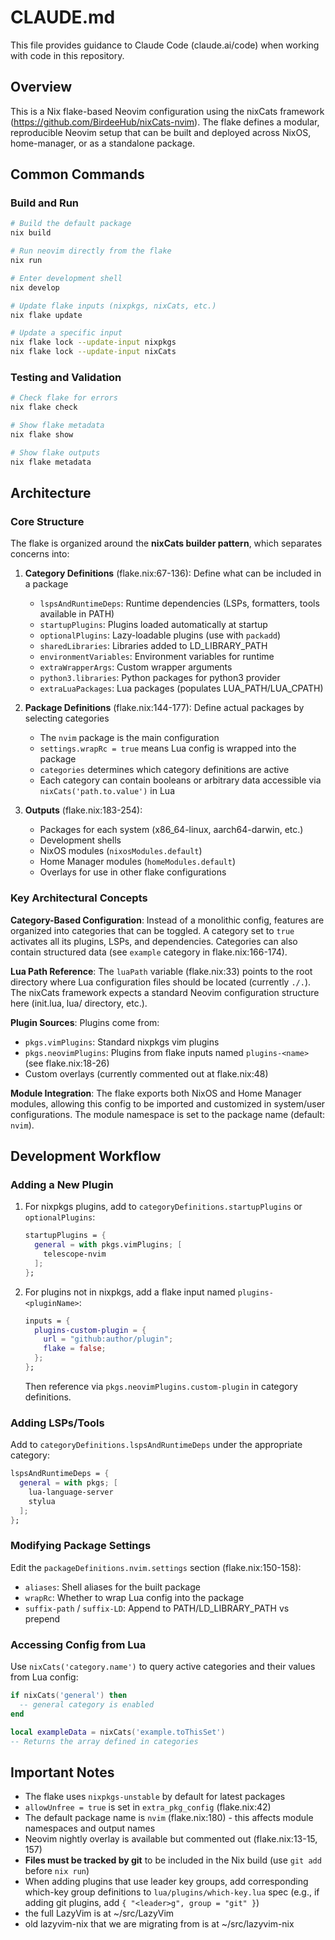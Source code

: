 # CLAUDE.md

This file provides guidance to Claude Code (claude.ai/code) when working with code in this repository.

## Overview

This is a Nix flake-based Neovim configuration using the nixCats framework (https://github.com/BirdeeHub/nixCats-nvim). The flake defines a modular, reproducible Neovim setup that can be built and deployed across NixOS, home-manager, or as a standalone package.

## Common Commands

### Build and Run
```bash
# Build the default package
nix build

# Run neovim directly from the flake
nix run

# Enter development shell
nix develop

# Update flake inputs (nixpkgs, nixCats, etc.)
nix flake update

# Update a specific input
nix flake lock --update-input nixpkgs
nix flake lock --update-input nixCats
```

### Testing and Validation
```bash
# Check flake for errors
nix flake check

# Show flake metadata
nix flake show

# Show flake outputs
nix flake metadata
```

## Architecture

### Core Structure

The flake is organized around the **nixCats builder pattern**, which separates concerns into:

1. **Category Definitions** (flake.nix:67-136): Define what can be included in a package
   - `lspsAndRuntimeDeps`: Runtime dependencies (LSPs, formatters, tools available in PATH)
   - `startupPlugins`: Plugins loaded automatically at startup
   - `optionalPlugins`: Lazy-loadable plugins (use with `packadd`)
   - `sharedLibraries`: Libraries added to LD_LIBRARY_PATH
   - `environmentVariables`: Environment variables for runtime
   - `extraWrapperArgs`: Custom wrapper arguments
   - `python3.libraries`: Python packages for python3 provider
   - `extraLuaPackages`: Lua packages (populates LUA_PATH/LUA_CPATH)

2. **Package Definitions** (flake.nix:144-177): Define actual packages by selecting categories
   - The `nvim` package is the main configuration
   - `settings.wrapRc = true` means Lua config is wrapped into the package
   - `categories` determines which category definitions are active
   - Each category can contain booleans or arbitrary data accessible via `nixCats('path.to.value')` in Lua

3. **Outputs** (flake.nix:183-254):
   - Packages for each system (x86_64-linux, aarch64-darwin, etc.)
   - Development shells
   - NixOS modules (`nixosModules.default`)
   - Home Manager modules (`homeModules.default`)
   - Overlays for use in other flake configurations

### Key Architectural Concepts

**Category-Based Configuration**: Instead of a monolithic config, features are organized into categories that can be toggled. A category set to `true` activates all its plugins, LSPs, and dependencies. Categories can also contain structured data (see `example` category in flake.nix:166-174).

**Lua Path Reference**: The `luaPath` variable (flake.nix:33) points to the root directory where Lua configuration files should be located (currently `./.`). The nixCats framework expects a standard Neovim configuration structure here (init.lua, lua/ directory, etc.).

**Plugin Sources**: Plugins come from:
- `pkgs.vimPlugins`: Standard nixpkgs vim plugins
- `pkgs.neovimPlugins`: Plugins from flake inputs named `plugins-<name>` (see flake.nix:18-26)
- Custom overlays (currently commented out at flake.nix:48)

**Module Integration**: The flake exports both NixOS and Home Manager modules, allowing this config to be imported and customized in system/user configurations. The module namespace is set to the package name (default: `nvim`).

## Development Workflow

### Adding a New Plugin

1. For nixpkgs plugins, add to `categoryDefinitions.startupPlugins` or `optionalPlugins`:
   ```nix
   startupPlugins = {
     general = with pkgs.vimPlugins; [
       telescope-nvim
     ];
   };
   ```

2. For plugins not in nixpkgs, add a flake input named `plugins-<pluginName>`:
   ```nix
   inputs = {
     plugins-custom-plugin = {
       url = "github:author/plugin";
       flake = false;
     };
   };
   ```
   Then reference via `pkgs.neovimPlugins.custom-plugin` in category definitions.

### Adding LSPs/Tools

Add to `categoryDefinitions.lspsAndRuntimeDeps` under the appropriate category:
```nix
lspsAndRuntimeDeps = {
  general = with pkgs; [
    lua-language-server
    stylua
  ];
};
```

### Modifying Package Settings

Edit the `packageDefinitions.nvim.settings` section (flake.nix:150-158):
- `aliases`: Shell aliases for the built package
- `wrapRc`: Whether to wrap Lua config into the package
- `suffix-path` / `suffix-LD`: Append to PATH/LD_LIBRARY_PATH vs prepend

### Accessing Config from Lua

Use `nixCats('category.name')` to query active categories and their values from Lua config:
```lua
if nixCats('general') then
  -- general category is enabled
end

local exampleData = nixCats('example.toThisSet')
-- Returns the array defined in categories
```

## Important Notes

- The flake uses `nixpkgs-unstable` by default for latest packages
- `allowUnfree = true` is set in `extra_pkg_config` (flake.nix:42)
- The default package name is `nvim` (flake.nix:180) - this affects module namespaces and output names
- Neovim nightly overlay is available but commented out (flake.nix:13-15, 157)
- **Files must be tracked by git** to be included in the Nix build (use `git add` before `nix run`)
- When adding plugins that use leader key groups, add corresponding which-key group definitions to `lua/plugins/which-key.lua` spec (e.g., if adding git plugins, add `{ "<leader>g", group = "git" }`)
- the full LazyVim is at ~/src/LazyVim
- old lazyvim-nix that we are migrating from is at ~/src/lazyvim-nix